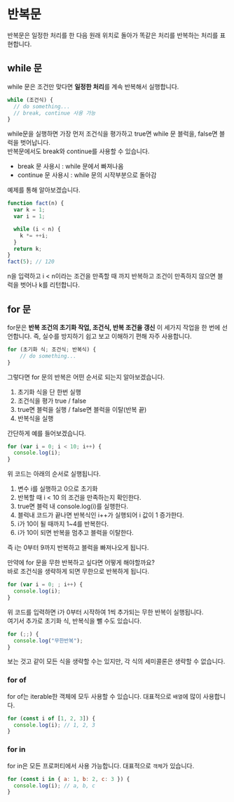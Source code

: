 # 반복문

반복문은 일정한 처리를 한 다음 원래 위치로 돌아가 똑같은 처리를 반복하는 처리를 표현합니다.

## while 문

while 문은 조건만 맞다면 **일정한 처리**를 계속 반복해서 실행합니다.

```js
while (조건식) {
  // do something...
  // break, continue 사용 가능
}
```

while문을 실행하면 가장 먼저 조건식을 평가하고 true면 while 문 블럭을, false면 블럭을 벗어납니다.
<br/>반복문에서도 break와 continue를 사용할 수 있습니다.

- break 문 사용시 : while 문에서 빠져나옴
- continue 문 사용시 : while 문의 시작부분으로 돌아감

예제를 통해 알아보겠습니다.

```js
function fact(n) {
  var k = 1;
  var i = 1;

  while (i < n) {
    k *= ++i;
  }
  return k;
}
fact(5); // 120
```

n을 입력하고 i < n이라는 조건을 만족할 때 까지 반복하고 조건이 만족하지 않으면 블럭을 벗어나 k를 리턴합니다.

## for 문

for문은 **반복 조건의 초기화 작업, 조건식, 반복 조건을 갱신** 이 세가지 작업을 한 번에 선언합니다. 즉, 실수를 방지하기 쉽고 보고 이해하기 편해 자주 사용합니다.

```js
for (초기화 식; 조건식; 반복식) {
    // do something...
}
```

그렇다면 for 문의 반복은 어떤 순서로 되는지 알아보겠습니다.

1. 초기화 식을 단 한번 실행
2. 조건식을 평가 true / false
3. true면 블럭을 실행 / false면 블럭을 이탈(반복 끝)
4. 반복식을 실행

간단하게 예를 들어보겠습니다.

```js
for (var i = 0; i < 10; i++) {
  console.log(i);
}
```

위 코드는 아래의 순서로 실행됩니다.

1. 변수 i를 실행하고 0으로 초기화
2. 반복할 때 i < 10 의 조건을 만족하는지 확인한다.
3. true면 블럭 내 console.log(i)를 실행한다.
4. 블럭내 코드가 끝나면 반복식인 i++가 실행되어 i 값이 1 증가한다.
5. i가 10이 될 때까지 1~4를 반복한다.
6. i가 10이 되면 반복을 멈추고 블럭을 이탈한다.

즉 i는 0부터 9까지 반복하고 블럭을 빠져나오게 됩니다.

만약에 for 문을 무한 반복하고 싶다면 어떻게 해야할까요?<br/>
바로 조건식을 생략하게 되면 무한으로 반복하게 됩니다.

```js
for (var i = 0; ; i++) {
  console.log(i);
}
```

위 코드를 입력하면 i가 0부터 시작하여 1씩 추가되는 무한 반복이 실행됩니다.<br/>
여기서 추가로 초기화 식, 반복식을 뺄 수도 있습니다.

```js
for (;;) {
  console.log("무한반복");
}
```

보는 것고 같이 모든 식을 생략할 수는 있지만, 각 식의 세미콜론은 생략할 수 없습니다.

### for of

for of는 iterable한 객체에 모두 사용할 수 있습니다. 대표적으로 `배열`에 많이 사용합니다.

```js
for (const i of [1, 2, 3]) {
  console.log(i); // 1, 2, 3
}
```

### for in

for in은 모든 프로퍼티에서 사용 가능합니다. 대표적으로 `객체`가 있습니다.

```js
for (const i in { a: 1, b: 2, c: 3 }) {
  console.log(i); // a, b, c
}
```
